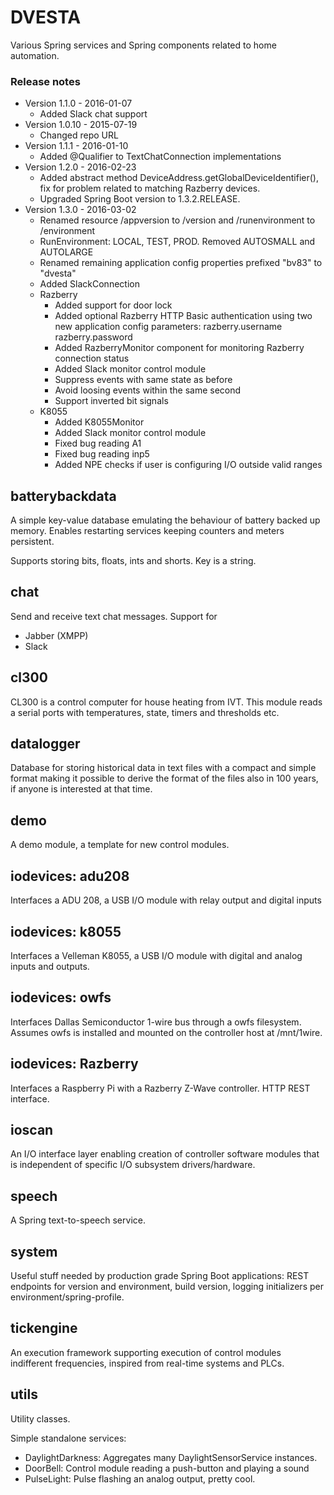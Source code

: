 # DVESTA

Various Spring services and Spring components related to home automation.

### Release notes
* Version 1.1.0 - 2016-01-07
    * Added Slack chat support
* Version 1.0.10 - 2015-07-19
    * Changed repo URL
* Version 1.1.1 - 2016-01-10
    * Added @Qualifier to TextChatConnection implementations
* Version 1.2.0 - 2016-02-23
    * Added abstract method DeviceAddress.getGlobalDeviceIdentifier(), fix for problem related 
      to matching Razberry devices.
    * Upgraded Spring Boot version to 1.3.2.RELEASE.
* Version 1.3.0 - 2016-03-02
    * Renamed resource /appversion to /version and /runenvironment to /environment
    * RunEnvironment: LOCAL, TEST, PROD. Removed AUTOSMALL and AUTOLARGE
    * Renamed remaining application config properties prefixed "bv83" to "dvesta"
    * Added SlackConnection
    * Razberry
      * Added support for door lock
      * Added optional Razberry HTTP Basic authentication using two new application config parameters:
        razberry.username
        razberry.password 
      * Added RazberryMonitor component for monitoring Razberry connection status
      * Added Slack monitor control module
      * Suppress events with same state as before
      * Avoid loosing events within the same second
      * Support inverted bit signals
    * K8055
      * Added K8055Monitor
      * Added Slack monitor control module
      * Fixed bug reading A1
      * Fixed bug reading inp5
      * Added NPE checks if user is configuring I/O outside valid ranges
      
## batterybackdata

A simple key-value database emulating the behaviour of battery backed up memory. 
Enables restarting services keeping counters and meters persistent.

Supports storing bits, floats, ints and shorts. Key is a string.

## chat

Send and receive text chat messages. Support for

* Jabber (XMPP)
* Slack

## cl300

CL300 is a control computer for house heating from IVT. This module reads a serial ports with
 temperatures, state, timers and thresholds etc.
 
## datalogger

Database for storing historical data in text files with a compact and simple format making it
 possible to derive the format of the files also in 100 years, if anyone is interested at that time.
 
## demo

A demo module, a template for new control modules.

## iodevices: adu208

Interfaces a ADU 208, a USB I/O module with relay output and digital inputs

## iodevices: k8055

Interfaces a Velleman K8055, a USB I/O module with digital and analog inputs and outputs.

## iodevices: owfs

Interfaces Dallas Semiconductor 1-wire bus through a owfs filesystem. Assumes owfs is installed and
mounted on the controller host at /mnt/1wire.
 
## iodevices: Razberry

Interfaces a Raspberry Pi with a Razberry Z-Wave controller. HTTP REST interface.

## ioscan

An I/O interface layer enabling creation of controller software modules that is independent of specific 
I/O subsystem drivers/hardware.

## speech

A Spring text-to-speech service.

## system 

Useful stuff needed by production grade Spring Boot applications: REST endpoints for version and environment, build version,
 logging initializers per environment/spring-profile.
 
## tickengine

An execution framework supporting execution of control modules indifferent frequencies, inspired from 
real-time systems and PLCs.

## utils
 
Utility classes.
 
Simple standalone services:

* DaylightDarkness: Aggregates many DaylightSensorService instances.
* DoorBell: Control module reading a push-button and playing a sound
* PulseLight: Pulse flashing an analog output, pretty cool.
